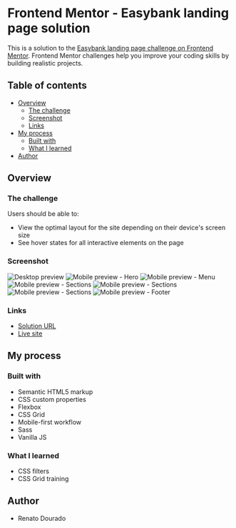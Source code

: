 # Frontend Mentor - Easybank landing page solution

This is a solution to the [Easybank landing page challenge on Frontend Mentor](https://www.frontendmentor.io/challenges/easybank-landing-page-WaUhkoDN). Frontend Mentor challenges help you improve your coding skills by building realistic projects. 

## Table of contents

- [Overview](#overview)
  - [The challenge](#the-challenge)
  - [Screenshot](#screenshot)
  - [Links](#links)
- [My process](#my-process)
  - [Built with](#built-with)
  - [What I learned](#what-i-learned)
- [Author](#author)


## Overview

### The challenge

Users should be able to:

- View the optimal layout for the site depending on their device's screen size
- See hover states for all interactive elements on the page

### Screenshot

![Desktop preview](./design/final-desktop.png)
![Mobile preview - Hero](./design/mobile-top.png)
![Mobile preview - Menu](./design/mobile-menu.png)
![Mobile preview - Sections](./design/mobile-2.png)
![Mobile preview - Sections](./design/mobile-3.png)
![Mobile preview - Sections](./design/mobile-4.png)
![Mobile preview - Footer](./design/mobile-bottom.png)

### Links
  
  - [Solution URL](https://github.com/RenatoDourad0/Project_Easybank_Landing_Page_FrontendMentor)
  - [Live site](https://renatodourad0.github.io/Project_Easybank_Landing_Page_FrontendMentor/)
## My process

### Built with

- Semantic HTML5 markup
- CSS custom properties
- Flexbox
- CSS Grid
- Mobile-first workflow
- Sass
- Vanilla JS


### What I learned

- CSS filters
- CSS Grid training


## Author

- Renato Dourado
